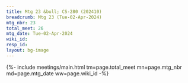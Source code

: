 ```yaml
---
title: Mtg 23 &bull; CS-280 (202410)
breadcrumb: Mtg 23 (Tue-02-Apr-2024)
mtg_nbr: 23
total_meet: 26
mtg_date: Tue-02-Apr-2024
wiki_id: 
resp_id: 
layout: bg-image
---
```


{%- include meetings/main.html
    tm=page.total_meet
    mn=page.mtg_nbr
    md=page.mtg_date
    ww=page.wiki_id
-%}
